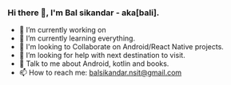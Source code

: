 ### Hi there 👋, I'm Bal sikandar - aka[bali].


- 🔭 I’m currently working on 
- 🌱 I’m currently learning everything.
- 👯 I'm looking to Collaborate on Android/React Native projects.
- 🤔 I’m looking for help with next destination to visit.
- 💬 Talk to me about Android, kotlin and books.
- 📫 How to reach me: balsikandar.nsit@gmail.com

<!--
**balsikandar/balsikandar** is a ✨ _special_ ✨ repository because its `README.md` (this file) appears on your GitHub profile.

Here are some ideas to get you started:

- 🔭 I’m currently working on ...
- 🌱 I’m currently learning ...
- 👯 I’m looking to collaborate on ...
- 🤔 I’m looking for help with ...
- 💬 Ask me about ...
- 📫 How to reach me: ...
- 😄 Pronouns: ...
- ⚡ Fun fact: ...
-->
